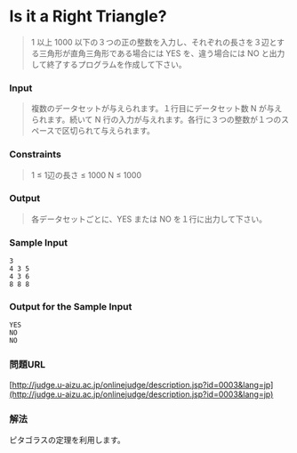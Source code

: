 # Is it a Right Triangle?
> 1 以上 1000 以下の３つの正の整数を入力し、それぞれの長さを３辺とする三角形が直角三角形である場合には YES を、違う場合には NO と出力して終了するプログラムを作成して下さい。

### Input
> 複数のデータセットが与えられます。１行目にデータセット数 N が与えられます。続いて N 行の入力が与えれます。各行に３つの整数が１つのスペースで区切られて与えられます。

### Constraints
> 1 ≤ 1辺の長さ ≤ 1000
> N ≤ 1000

### Output
> 各データセットごとに、YES または NO を１行に出力して下さい。

### Sample Input
    3
    4 3 5
    4 3 6
    8 8 8

### Output for the Sample Input
    YES
    NO
    NO

### 問題URL
[http://judge.u-aizu.ac.jp/onlinejudge/description.jsp?id=0003&lang=jp](http://judge.u-aizu.ac.jp/onlinejudge/description.jsp?id=0003&lang=jp)

### 解法
ピタゴラスの定理を利用します。
